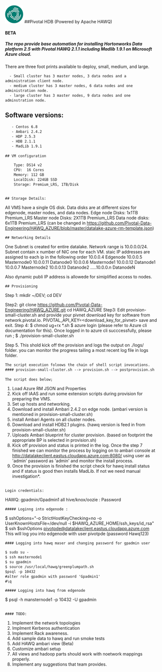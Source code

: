 ![alt text](https://github.com/Pivotal-Data-Engineering/HAWQ_AZURE/blob/master/HDB-icon.png "Logo") 
##Pivotal HDB (Powered by Apache HAWQ) 
#### **BETA**
##### The repo provide base automation for installing Hortonworks Data platform 2.5 with Pivotal HAWQ 2.1.1 including Madlib 1.9.1 on Microsoft Azure cloud.

There are three foot prints available to deploy, small, medium, and large. 

```
  - Small cluster has 3 master nodes, 3 data nodes and a administration client node.
  - medium cluster has 3 master nodes, 6 data nodes and one administration node.
  - large cluster has 3 master nodes, 9 data nodes and one adminstration node.
```
## Software versions:
```
   - Centos 6.8
   - Ambari 2.4.2
   - HDP 2.5.3
   - HDB 2.1.1
   - MadLib 1.9.1
   
## VM configuration
```
        Type: DS14 v2
        CPU:  16 Cores
        Memory: 112 GB
        LocalDisk: 224GB SSD
        Storage: Premium_LRS, 1TB/Disk
```    

## Storage Details:
```
   All VMS have a single OS disk.
   Data disks are at different sizes for edgenode, master nodes, and data nodes.
   Edge node Disks: 1x1TB Premium_LRS
   Master node Disks: 2X1TB Premium_LRS
   Data node disks: 6x1TB Premium_LRS (can be changed in https://github.com/Pivotal-Data-Engineering/HAWQ_AZURE/blob/master/datalake-azure-rm-template.json)
```   
## Networking Details   
```
One Subnet is created for entire datalake. Network range is 10.0.0.0/24.
Subnet contain x number of NIC one for each VM.
staic IP addresses are assigned to each ip in the following order
10.0.0.4 Edgenode
10.0.0.5 Masternode0    10.0.0.11 Datanode0
10.0.0.6 Masternode1    10.0.0.12 Datanode1
10.0.0.7 Masternode2    10.0.0.13 Datanode2 .....10.0.0.n DatanodeN

Also dynamic publi IP address is allowede for simiplified access to nodes. 
```
## Provisioning
```
Step 1: mkdir ~/DEV; cd DEV

Step2:  git clone https://github.com/Pivotal-Data-Engineering/HAWQ_AZURE.git
        cd HAWQ_AZURE
Step3: Edit provision-small-cluster.sh and provide your pivnet download key for software from network.pivotal.io.
        PIVOTAL_API_KEY=<download_key_for_pivnet> 
        save and exit.
Step 4: 
        $ chmod ug+rx *.sh
        $ azure login (please refer to Azure cli documentation for this).
          Once logged in to azure cli succcessfully, please run ;
        $ ./provision-small-cluster.sh
        
Step 5. This shold kick off the provision and logs the output on ./logs/ folder.
        you can monitor the progress tailing a most recent log file in logs folder.
        
```        
The script execution foloows the chain of shell script invocations.
#### provision-small-cluster.sh --> provision.sh --> postprovision.sh

The script does below;
```
1. Load Azure RM JSON and Properties
2. Kick off IAAS and run some extension scripts during provision for preparing the VMS.
3. Set up hosts and networking.
4. Download and install Ambari 2.4.2 on edge node. (ambari version is mentioned in provision-small-cluster.sh)
4. install Ambari Agents on all cluster nodes.
5. Download and install HDB2.1 plugins. (hawq version is feed in from provision-small-cluster.sh)
6. Uploads Ambari blueprint for cluster provision. (based on footprint the appropriate BP is selected in provision.sh)
7. Kick off provision and status is printed in the log.
Once the step 7 finished we can monitor the process by logging on to ambari console at 
http://datalakeclient.eastus.cloudapp.azure.com:8080/  using user as 'admin' password as 'admin'
and monitor the install process.
8. Once the provision is finished the script check for hawq install status and if status is good then 
   installs MadLib. If not we need manual investigation*.
```

Login credentials:
```
HAWQ: gpadmin/Gpadmin1
all hive/knox/oozie : Password
```
##### Loginng into edgenode :
```
$ sshOptions="-o StrictHostKeyChecking=no -o UserKnownHostsFile=/dev/null -i $HAWQ_AZURE_HOME/ssh_keys/id_rsa"
$ ssh $sshOptions  pivotpde@datalakeclient.eastus.cloudapp.azure.com
  This will log you into edgenode with user pivotpde (password Hawq123)
```  
#### Logging into hawq maser and changing password for gpadmin user
```
    $ sudo su -
    $ ssh masternode1
    $ su gpadmin
    $ source /usr/local/hawq/greenplumpath.sh
    $psql -p 10432
    #alter role gpadmin with password 'Gpadmin1'
    #\q
```    
##### Logging into hawq from edgenode
```
 $ psql -h mansternode1 -p 10432 -U gpadmin  
```

#### TODO:
```
  1. Implement the network topologies
  2. Implment Kerberos authentication
  3. Implement Rack awareness.
  4. Add sample data to hawq and run smoke tests
  5. Add HAWQ ambari view (Beta)
  6. Customize ambari setup
  7. All views and hadoop parts should work with noetwork mappings properly.
  8. Implement any suggestions that team provides.
  
